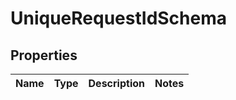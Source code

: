 
# UniqueRequestIdSchema

## Properties
Name | Type | Description | Notes
------------ | ------------- | ------------- | -------------




